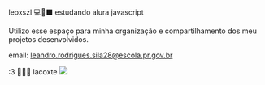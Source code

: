  leoxszl
 💻🖤⬛
 estudando alura
 javascript

Utilizo esse espaço para minha organização e compartilhamento dos meu projetos desenvolvidos.
 
 email:
 leandro.rodrigues.sila28@escola.pr.gov.br

 :3 🐊🐊🐊 lacoxte
 ![](https://www.google.com/url?sa=i&url=https%3A%2F%2Fbr.ifunny.co%2Fpicture%2Flacoste-que-fez-parceria-com-a-nike-of-Td4qWAg39&psig=AOvVaw3aVJdQf-mpIr2i7_fv6lAk&ust=1726228527309000&source=images&cd=vfe&opi=89978449&ved=0CBQQjRxqFwoTCIDr9cmsvYgDFQAAAAAdAAAAABAE)
